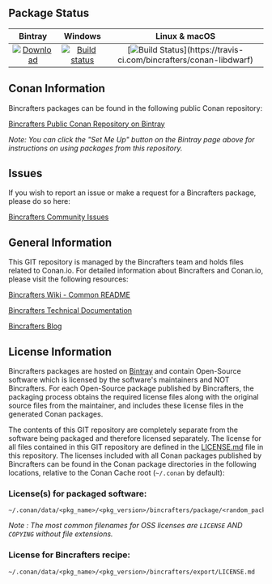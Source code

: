 ## Package Status

| Bintray | Windows | Linux & macOS |
|:--------:|:---------:|:-----------------:|
|[![Download](https://api.bintray.com/packages/bincrafters/public-conan/libdwarf%3Abincrafters/images/download.svg)](https://bintray.com/bincrafters/public-conan/libdwarf%3Abincrafters/_latestVersion)|[![Build status](https://ci.appveyor.com/api/projects/status/github/bincrafters/conan-libdwarf?svg=true)](https://ci.appveyor.com/project/BinCrafters/conan-libdwarf)|[![Build Status](https://travis-ci.com/bincrafters/conan-libdwarf.svg?)](https://travis-ci.com/bincrafters/conan-libdwarf)|


## Conan Information

Bincrafters packages can be found in the following public Conan repository:

[Bincrafters Public Conan Repository on Bintray](https://bintray.com/bincrafters/public-conan)

*Note: You can click the "Set Me Up" button on the Bintray page above for instructions on using packages from this repository.*

## Issues

If you wish to report an issue or make a request for a Bincrafters package, please do so here:

[Bincrafters Community Issues](https://github.com/bincrafters/community/issues)

## General Information

This GIT repository is managed by the Bincrafters team and holds files related to Conan.io.  For detailed information about Bincrafters and Conan.io, please visit the following resources:

[Bincrafters Wiki - Common README](https://github.com/bincrafters/community/wiki/Common-README.md)

[Bincrafters Technical Documentation](http://bincrafters.readthedocs.io/en/latest/)

[Bincrafters Blog](https://bincrafters.github.io)

## License Information

Bincrafters packages are hosted on [Bintray](https://bintray.com) and contain Open-Source software which is licensed by the software's maintainers and NOT Bincrafters.  For each Open-Source package published by Bincrafters, the packaging process obtains the required license files along with the original source files from the maintainer, and includes these license files in the generated Conan packages.

The contents of this GIT repository are completely separate from the software being packaged and therefore licensed separately.  The license for all files contained in this GIT repository are defined in the [LICENSE.md](LICENSE.md) file in this repository.  The licenses included with all Conan packages published by Bincrafters can be found in the Conan package directories in the following locations, relative to the Conan Cache root (`~/.conan` by default):

### License(s) for packaged software:

    ~/.conan/data/<pkg_name>/<pkg_version>/bincrafters/package/<random_package_id>/license/<LICENSE_FILES_HERE>

*Note :   The most common filenames for OSS licenses are `LICENSE` AND `COPYING` without file extensions.*

### License for Bincrafters recipe:

    ~/.conan/data/<pkg_name>/<pkg_version>/bincrafters/export/LICENSE.md
